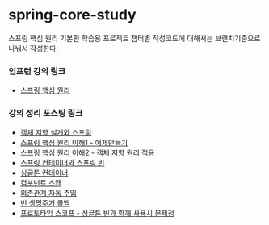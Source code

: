 # spring-core-study
스프링 핵심 원리 기본편 학습용 프로젝트
챕터별 작성코드에 대해서는 브랜치기준으로 나눠서 작성한다. 

### 인프런 강의 링크
- [스프링 핵심 원리](https://www.inflearn.com/course/%EC%8A%A4%ED%94%84%EB%A7%81-%ED%95%B5%EC%8B%AC-%EC%9B%90%EB%A6%AC-%EA%B8%B0%EB%B3%B8%ED%8E%B8/dashboard)

### 강의 정리 포스팅 링크
- [객체 지향 설계와 스프링](https://catsbi.oopy.io/8e469ffc-8446-458e-af9d-8b81d5d62d21)
- [스프링 핵심 원리 이해1 - 예제만들기](https://catsbi.oopy.io/75127c5e-fe22-41b6-9c71-cf93529e7f09)
- [스프링 핵심 원리 이해2 - 객체 지향 원리 적용](https://catsbi.oopy.io/46b1c421-9e6a-4d84-83fd-22dc22065b48)
- [스프링 컨테이너와 스프링 빈](https://catsbi.oopy.io/0f28d626-febb-421d-91c8-5d44c6df7d1f)
- [싱글톤 컨테이너](https://catsbi.oopy.io/6c4846a1-130d-4aba-94ea-e630cc15056d)
- [컴포넌트 스캔](https://catsbi.oopy.io/c760561d-50fd-4874-aa01-17feb45fe980)
- [의존관계 자동 주입](https://catsbi.oopy.io/72475b41-f527-4e64-867c-7cbdc5a04d69)
- [빈 생명주기 콜백](https://catsbi.oopy.io/3a9e3492-f511-483d-bc65-183bb0c166b3)
- [프로토타입 스코프 - 싱글튼 빈과 함께 사용시 문제점](https://catsbi.oopy.io/b2de2693-fd8c-46e3-908a-188b3dd961f3)
